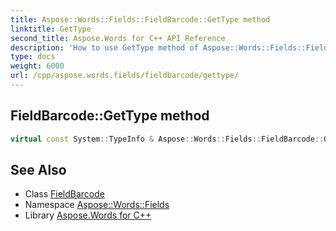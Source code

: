 ```yaml
---
title: Aspose::Words::Fields::FieldBarcode::GetType method
linktitle: GetType
second_title: Aspose.Words for C++ API Reference
description: 'How to use GetType method of Aspose::Words::Fields::FieldBarcode class in C++.'
type: docs
weight: 6000
url: /cpp/aspose.words.fields/fieldbarcode/gettype/
---
```

## FieldBarcode::GetType method




```cpp
virtual const System::TypeInfo & Aspose::Words::Fields::FieldBarcode::GetType() const override
```

## See Also

* Class [FieldBarcode](../)
* Namespace [Aspose::Words::Fields](../../)
* Library [Aspose.Words for C++](../../../)
